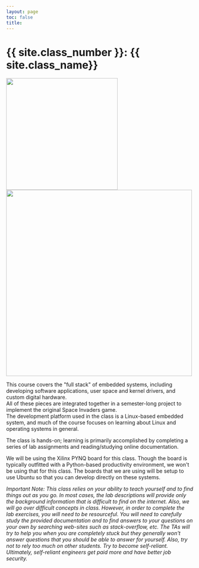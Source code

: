 ```yaml
---
layout: page
toc: false
title: 
---
```


# {{ site.class_number }}: {{ site.class_name}}

<p float="left">
<img src="{% link media/full_stack.png %}" width="300">
<img src="{% link media/pynq.jpg %}" width="500">
</p>

This course covers the "full stack" of embedded systems, including developing software applications, user space and kernel drivers, and custom digital hardware.  
All of these pieces are integrated together in a semester-long project to implement the original Space Invaders game.  
The development platform used in the class is a Linux-based embedded system, and much of the course focuses on learning about Linux and operating systems in general.

<!-- This course has been updated to focus on Linux-based embedded systems and focuses on general programming in a Linux environment, with a focus on device drivers and hardware development.  -->

The class is hands-on; learning is primarily accomplished by completing a series of lab assignments and reading/studying online documentation.

We will be using the Xilinx PYNQ board for this class. Though the board is typically outfitted with a Python-based productivity environment, we won't be using that for this class. The boards that we are using will be setup to use Ubuntu so that you can develop directly on these systems.

*Important Note: This class relies on your ability to teach yourself and to find things out as you go. In most cases, the lab descriptions will provide only the background information that is difficult to find on the internet. Also, we will go over difficult concepts in class. However, in order to complete the lab exercises, you will need to be resourceful. You will need to carefully study the provided documentation and to find answers to your questions on your own by searching web-sites such as stack-overflow, etc. The TAs will try to help you when you are completely stuck but they generally won't answer questions that you should be able to answer for yourself. Also, try not to rely too much on other students. Try to become self-reliant. Ultimately, self-reliant engineers get paid more and have better job security.*
